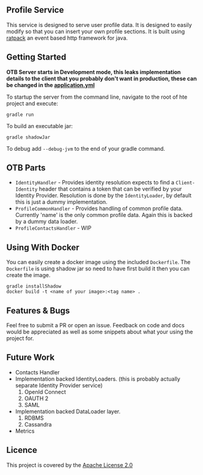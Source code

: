 Profile Service
---------------

This service is designed to serve user profile data. It is designed to easily modify so that you can insert your own
profile sections. It is built using [ratpack](https://ratpack.io) an event based http framework for java.

Getting Started
---------------
__OTB Server starts in Development mode, this leaks implementation details to the client that you probably don't want in
production, these can be changed in the [application.yml](src/main/resources/application.yml)__

To startup the server from the command line, navigate to the root of hte project and execute:

    gradle run

To build an executable jar:

    gradle shadowJar

To debug add `--debug-jvm` to the end of your gradle command.

OTB Parts
---------

* `IdentityHandler` - Provides identity resolution expects to find a `Client-Identity` header that contains a token that
can be verified by your Identity Provider. Resolution is done by the `IdentityLoader`, by default this is just a dummy
implementation.
* `ProfileCommonHandler` - Provides handling of common profile data. Currently 'name' is the only common profile data.
Again this is backed by a dummy data loader.
* `ProfileContactsHandler` - WIP

Using With Docker
-----------------

You can easily create a docker image using the included `Dockerfile`. The `Dockerfile` is using shadow jar so need to have
first build it then you can create the image.

    gradle installShadow
    docker build -t <name of your image>:<tag name> .

Features & Bugs
---------------

Feel free to submit a PR or open an issue. Feedback on code and docs would be appreciated as well as some snippets about
what your using the project for.

Future Work
-----------
* Contacts Handler
* Implementation backed IdentityLoaders. (this is probably actually separate Identity Provider service)
  1. OpenId Connect
  2. OAUTH 2
  3. SAML
* Implementation backed DataLoader layer.
  1. RDBMS
  2. Cassandra
* Metrics

Licence
-------
This project is covered by the [Apache License 2.0](LICENCE)



